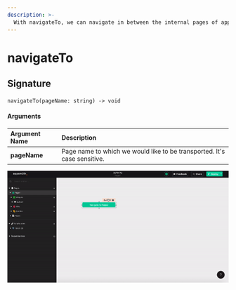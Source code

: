 ```yaml
---
description: >-
  With navigateTo, we can navigate in between the internal pages of appsmith. It could be triggered on any widget action like Button onClick, Dropdown onOptionChange etc. Create a new Page with a valid page name before invoking this function.
---
```


# navigateTo 

## Signature

```text
navigateTo(pageName: string) -> void
```

#### Arguments

| **Argument Name** | **Description** |
| :--- | :--- |
| **pageName** |  Page name to which we would like to be transported. It's case sensitive. |

![Click to expand](../.gitbook/assets/navigateTo.gif)


